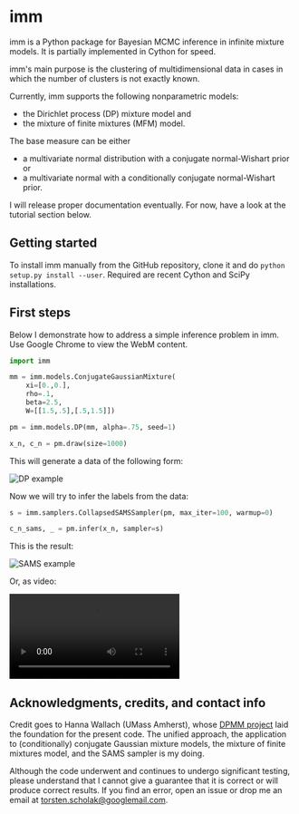 imm
===

imm is a Python package for Bayesian MCMC inference in infinite mixture
models. It is partially implemented in Cython for speed.

imm's main purpose is the clustering of multidimensional data in cases in
which the number of clusters is not exactly known.

Currently, imm supports the following nonparametric models:

* the Dirichlet process (DP) mixture model and
* the mixture of finite mixtures (MFM) model.

The base measure can be either

* a multivariate normal distribution with a conjugate normal-Wishart prior or
* a multivariate normal with a conditionally conjugate normal-Wishart prior.

I will release proper documentation eventually. For now, have a look at the
tutorial section below.

Getting started
---------------

<!-- To install the latest version from PyPI, call `sudo pip install imm`. -->

To install imm manually from the GitHub repository, clone it and do
`python setup.py install --user`. Required are recent Cython and SciPy
installations.

First steps
-----------

Below I demonstrate how to address a simple inference problem in imm. Use
Google Chrome to view the WebM content.

```python
import imm

mm = imm.models.ConjugateGaussianMixture(
    xi=[0.,0.],
    rho=.1,
    beta=2.5,
    W=[[1.5,.5],[.5,1.5]])

pm = imm.models.DP(mm, alpha=.75, seed=1)

x_n, c_n = pm.draw(size=1000)
```

This will generate a data of the following form:

![DP example](https://raw.githubusercontent.com/tscholak/imm/master/dpgmm.png "Sample from a Dirichlet process Gaussian mixture model")

Now we will try to infer the labels from the data:

```python
s = imm.samplers.CollapsedSAMSSampler(pm, max_iter=100, warmup=0)

c_n_sams, _ = pm.infer(x_n, sampler=s)
```

This is the result:

![SAMS example](https://raw.githubusercontent.com/tscholak/imm/master/dpgmm_sams.png "Output of the SAMS sampler")

Or, as video:

<video controls>
    <source src="https://raw.githubusercontent.com/tscholak/imm/master/dpgmm_sams.webm" type="video/webm">
    Your browser does not support the video tag.
</video>

Acknowledgments, credits, and contact info
------------------------------------------

Credit goes to Hanna Wallach (UMass Amherst), whose
[DPMM project](https://github.com/hannawallach/dpmm) laid the foundation for
the present code. The unified approach, the application to (conditionally)
conjugate Gaussian mixture models, the mixture of finite mixtures model,
and the SAMS sampler is my doing.

Although the code underwent and continues to
undergo significant testing, please understand that I cannot give a guarantee
that it is correct or will produce correct results. If you find an error,
open an issue or drop me an email at <torsten.scholak@googlemail.com>.
